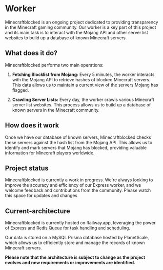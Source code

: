 # Worker

Minecraftblocked is an ongoing project dedicated to providing transparency in the Minecraft gaming community. Our worker is a key part of this project and its main task is to interact with the Mojang API and other server list websites to build up a database of known Minecraft servers.

## What does it do?

Minecraftblocked performs two main operations:

1. **Fetching Blocklist from Mojang:** Every 5 minutes, the worker interacts with the Mojang API to retrieve hashes of blocked Minecraft servers. This data allows us to maintain a current view of the servers Mojang has flagged.

2. **Crawling Server Lists:** Every day, the worker crawls various Minecraft server list websites. This process allows us to build up a database of known servers in the Minecraft community.

## How does it work

Once we have our database of known servers, Minecraftblocked checks these servers against the hash list from the Mojang API. This allows us to identify and mark servers that Mojang has blocked, providing valuable information for Minecraft players worldwide.

## Project status

Minecraftblocked is currently a work in progress. We're always looking to improve the accuracy and efficiency of our Express worker, and we welcome feedback and contributions from the community. Please watch this space for updates and changes.

## Current-architecture

Minecraftblocked is currently hosted on Railway.app, leveraging the power of Express and Redis Queue for task handling and scheduling.

Our data is stored on a MySQL Prisma database hosted by PlanetScale, which allows us to efficiently store and manage the records of known Minecraft servers.

**Please note that the architecture is subject to change as the project evolves and new requirements or improvements are identified.**

